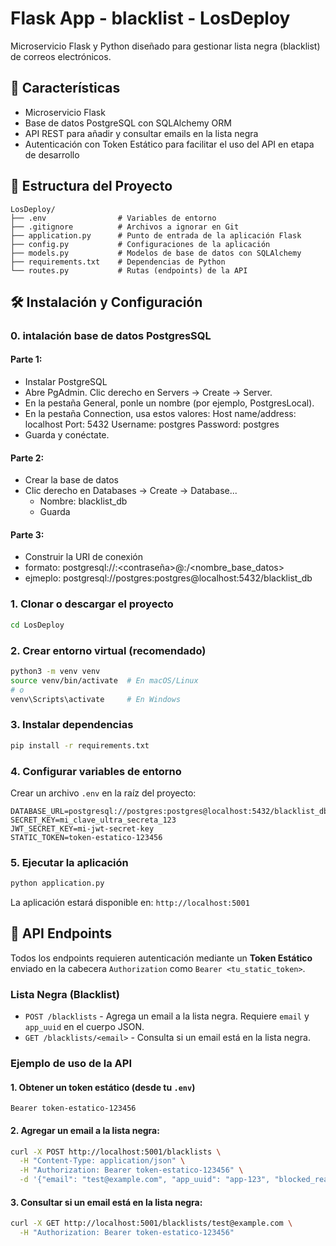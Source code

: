 # Flask App - blacklist - LosDeploy

Microservicio Flask y Python diseñado para gestionar lista negra (blacklist) de correos electrónicos.

## 🚀 Características

- Microservicio Flask
- Base de datos PostgreSQL con SQLAlchemy ORM
- API REST para añadir y consultar emails en la lista negra
- Autenticación con Token Estático para facilitar el uso del API en etapa de desarrollo

## 📁 Estructura del Proyecto

```
LosDeploy/
├── .env                # Variables de entorno
├── .gitignore          # Archivos a ignorar en Git
├── application.py      # Punto de entrada de la aplicación Flask
├── config.py           # Configuraciones de la aplicación
├── models.py           # Modelos de base de datos con SQLAlchemy
├── requirements.txt    # Dependencias de Python
└── routes.py           # Rutas (endpoints) de la API
```


## 🛠️ Instalación y Configuración

### 0. intalación base de datos PostgresSQL

  #### Parte 1: 
  - Instalar PostgreSQL
  - Abre PgAdmin. Clic derecho en Servers → Create → Server. 
  - En la pestaña General, ponle un nombre (por ejemplo, PostgresLocal).
  - En la pestaña Connection, usa estos valores:
      Host name/address: localhost
      Port: 5432
      Username: postgres
      Password: postgres
  - Guarda y conéctate.
  
  #### Parte 2:
  - Crear la base de datos
  - Clic derecho en Databases → Create → Database...
    - Nombre: blacklist_db
    - Guarda

  #### Parte 3:
  - Construir la URI de conexión
  - formato: postgresql://<usuario>:<contraseña>@<host>:<puerto>/<nombre_base_datos>
  - ejmeplo: postgresql://postgres:postgres@localhost:5432/blacklist_db


### 1. Clonar o descargar el proyecto
```bash
cd LosDeploy
```

### 2. Crear entorno virtual (recomendado)
```bash
python3 -m venv venv
source venv/bin/activate  # En macOS/Linux
# o
venv\Scripts\activate     # En Windows
```

### 3. Instalar dependencias
```bash
pip install -r requirements.txt
```

### 4. Configurar variables de entorno
Crear un archivo `.env` en la raíz del proyecto:
```env
DATABASE_URL=postgresql://postgres:postgres@localhost:5432/blacklist_db
SECRET_KEY=mi_clave_ultra_secreta_123
JWT_SECRET_KEY=mi-jwt-secret-key
STATIC_TOKEN=token-estatico-123456
```

### 5. Ejecutar la aplicación
```bash
python application.py
```

La aplicación estará disponible en: `http://localhost:5001`


## 📡 API Endpoints

Todos los endpoints requieren autenticación mediante un **Token Estático** enviado en la cabecera `Authorization` como `Bearer <tu_static_token>`.

### Lista Negra (Blacklist)
- `POST /blacklists` - Agrega un email a la lista negra. Requiere `email` y `app_uuid` en el cuerpo JSON.
- `GET /blacklists/<email>` - Consulta si un email está en la lista negra.

### Ejemplo de uso de la API

#### 1. Obtener un token estático (desde tu `.env`)
```
Bearer token-estatico-123456
```

#### 2. Agregar un email a la lista negra:
```bash
curl -X POST http://localhost:5001/blacklists \
  -H "Content-Type: application/json" \
  -H "Authorization: Bearer token-estatico-123456" \
  -d '{"email": "test@example.com", "app_uuid": "app-123", "blocked_reason": "Spam"}'
```

#### 3. Consultar si un email está en la lista negra:
```bash
curl -X GET http://localhost:5001/blacklists/test@example.com \
  -H "Authorization: Bearer token-estatico-123456"
```
